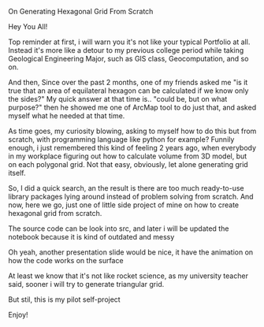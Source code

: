 On Generating Hexagonal Grid From Scratch

Hey You All!

Top reminder at first, i will warn you it's not like your typical Portfolio at all. 
Instead it's more like a detour to my previous college period while taking Geological Engineering Major, such as GIS class, Geocomputation, and so on. 

And then, Since over the past 2 months, one of my friends asked me "is it true that an area of equilateral hexagon can be calculated if we know only the sides?" 
My quick answer at that time is.. "could be, but on what purpose?" then he showed me one of ArcMap tool to do just that, and asked myself what he needed at that time. 

As time goes, my curiosity blowing, asking to myself how to do this but from scratch, with programming language like python for example? 
Funnily enough, i just remembered this kind of feeling 2 years ago, when everybody in my workplace figuring out how to calculate volume from 3D model, but on each polygonal grid. 
Not that easy, obviously, let alone generating grid itself.

So, I did a quick search, an the result is there are too much ready-to-use library packages lying around instead of problem solving from scratch. 
And now, here we go, just one of little side project of mine on how to create hexagonal grid from scratch. 

The source code can be look into src, and later i will be updated the notebook because it is kind of outdated and messy

Oh yeah, another presentation slide would be nice, it have the animation on how the code works on the surface

At least we know that it's not like rocket science, as my university teacher said, sooner i will try to generate triangular grid. 

But stil, this is my pilot self-project

Enjoy!
